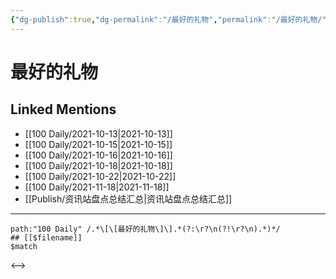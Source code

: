 ```yaml
---
{"dg-publish":true,"dg-permalink":"/最好的礼物","permalink":"/最好的礼物/","created":"2022-12-23T11:20:44.000+08:00","updated":"2023-04-10T15:46:19.000+08:00"}
---
```


# 最好的礼物

## Linked Mentions
- [[100 Daily/2021-10-13\|2021-10-13]]
- [[100 Daily/2021-10-15\|2021-10-15]]
- [[100 Daily/2021-10-16\|2021-10-16]]
- [[100 Daily/2021-10-18\|2021-10-18]]
- [[100 Daily/2021-10-22\|2021-10-22]]
- [[100 Daily/2021-11-18\|2021-11-18]]
- [[Publish/资讯站盘点总结汇总\|资讯站盘点总结汇总]]


---

```expander
path:"100 Daily" /.*\[\[最好的礼物\]\].*(?:\r?\n(?!\r?\n).*)*/
## [[$filename]]
$match
```

<-->